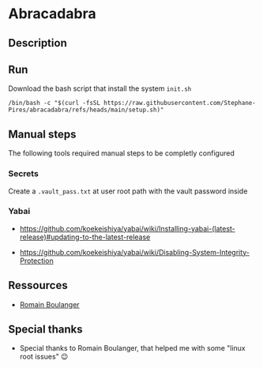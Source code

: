 # Abracadabra

## Description

## Run

Download the bash script that install the system `init.sh`

`/bin/bash -c "$(curl -fsSL https://raw.githubusercontent.com/Stephane-Pires/abracadabra/refs/heads/main/setup.sh)"`

## Manual steps

The following tools required manual steps to be completly configured

### Secrets

Create a `.vault_pass.txt` at user root path with the vault password inside

### Yabai

- https://github.com/koekeishiya/yabai/wiki/Installing-yabai-(latest-release)#updating-to-the-latest-release

- https://github.com/koekeishiya/yabai/wiki/Disabling-System-Integrity-Protection

## Ressources

- [Romain Boulanger](https://blog.filador.fr/en/posts/i-use-ansible-to-configure-macos/)

## Special thanks

- Special thanks to Romain Boulanger, that helped me with some "linux root issues" :wink:
